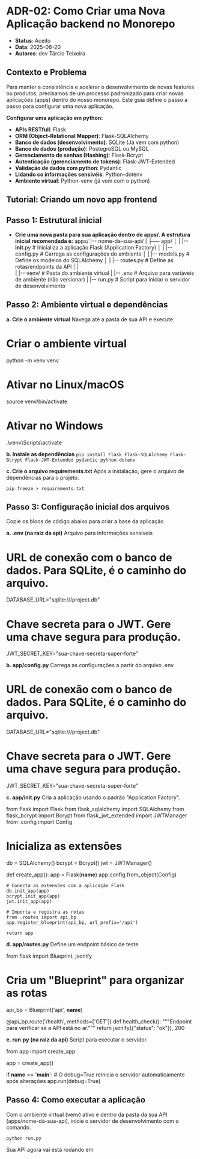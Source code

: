 # ADR-02: Como Criar uma Nova Aplicação backend no Monorepo

- **Status**: Aceito
- **Data**: 2025-06-20
- **Autores**: dev Tárcio Teixeira

## Contexto e Problema

Para manter a consistência e acelerar o desenvolvimento de novas features ou produtos, precisamos de um processo padronizado para criar novas aplicações (apps) dentro do nosso monorepo.
Este guia define o passo a passo para configurar uma nova aplicação.

**Configurar uma aplicação em python:**

- **APIs RESTfull**: Flask
- **ORM (Object-Relational Mapper)**: Flask-SQLAlchemy
- **Banco de dados (desenvolvimento)**: SQLite (Já vem com python)
- **Banco de dados (produção)**: PostegreSQL ou MySQL
- **Gerenciamento de senhas (Hashing)**: Flask-Bcrypt
- **Autenticação (gerenciamento de tokens)**: Flask-JWT-Extended
- **Validação de dados com python**: Pydantic
- **Lidando co informações sensivéis**: Python-dotenv
- **Ambiente virtual**: Python-venv (já vem com o python)

## Tutorial: Criando um novo app frontend

## Passo 1: Estrutural inicial

- **Crie uma nova pasta para sua aplicação dentro de apps/. A estrutura inicial recomendada é:**
apps/
|-- nome-da-sua-api/
|     ├── app/
│     |   |-- __init__.py      # Inicializa a aplicação Flask (Application Factory)
│     |   |--config.py         # Carrega as configurações do ambiente
│     |   |-- models.py        # Define os modelos do SQLAlchemy
│     |   |-- routes.py        # Define as rotas/endpoints da API
|     |         
|     |-- venv/            # Pasta do ambiente virtual
|     |-- .env             # Arquivo para variáveis de ambiente (não versionar)
|     |-- run.py           # Script para iniciar o servidor de desenvolvimento

## Passo 2: Ambiente virtual e dependências

**a. Crie o ambiente virtual** 
Navega até a pasta de sua API e execute:

# Criar o ambiente virtual
python -m venv venv

# Ativar no Linux/macOS
source venv/bin/activate

# Ativar no Windows
.\venv\Scripts\activate

**b. Instale as dependências**
``
pip install Flask Flask-SQLAlchemy Flask-Bcrypt Flask-JWT-Extended pydantic python-dotenv
``

**c. Crie o arquivo requirements.txt**
Após a instalação, gere o arquivo de dependências para o projeto. 

``
pip freeze > requirements.txt
``

## Passo 3: Configuração inicial dos arquivos
Copie os bloos de código abaixo para criar a base da aplicação

**a. .env (na raiz da api)**
Arquivo para informações sensíveis 

# URL de conexão com o banco de dados. Para SQLite, é o caminho do arquivo.
DATABASE_URL="sqlite:///project.db"

# Chave secreta para o JWT. Gere uma chave segura para produção.
JWT_SECRET_KEY="sua-chave-secreta-super-forte"

**b. app/config.py**
Carrega as configurações a partir do arquivo .env

# URL de conexão com o banco de dados. Para SQLite, é o caminho do arquivo.
DATABASE_URL="sqlite:///project.db"

# Chave secreta para o JWT. Gere uma chave segura para produção.
JWT_SECRET_KEY="sua-chave-secreta-super-forte"

**c. app/__init__.py**
Cria a aplicação usando o padrão "Application Factory".

from flask import Flask
from flask_sqlalchemy import SQLAlchemy
from flask_bcrypt import Bcrypt
from flask_jwt_extended import JWTManager
from .config import Config

# Inicializa as extensões
db = SQLAlchemy()
bcrypt = Bcrypt()
jwt = JWTManager()

def create_app():
    app = Flask(__name__)
    app.config.from_object(Config)

    # Conecta as extensões com a aplicação Flask
    db.init_app(app)
    bcrypt.init_app(app)
    jwt.init_app(app)

    # Importa e registra as rotas
    from .routes import api_bp
    app.register_blueprint(api_bp, url_prefix='/api')

    return app

**d. app/routes.py**
Define um endpoint básico de teste

from flask import Blueprint, jsonify

# Cria um "Blueprint" para organizar as rotas
api_bp = Blueprint('api', __name__)

@api_bp.route('/health', methods=['GET'])
def health_check():
    """Endpoint para verificar se a API está no ar."""
    return jsonify({"status": "ok"}), 200

**e. run.py (na raiz da api)**
Script para executar o servidor.

from app import create_app

app = create_app()

if __name__ == '__main__':
    # O debug=True reinicia o servidor automaticamente após alterações
    app.run(debug=True)

## Passo 4: Como executar a aplicação 
Com o ambiente virtual (venv) ativo e dentro da pasta da sua API (apps/nome-da-sua-api), inicie o servidor de desenvolvimento com o comando.

``
python run.py
``

Sua API agora vai está rodando em 

